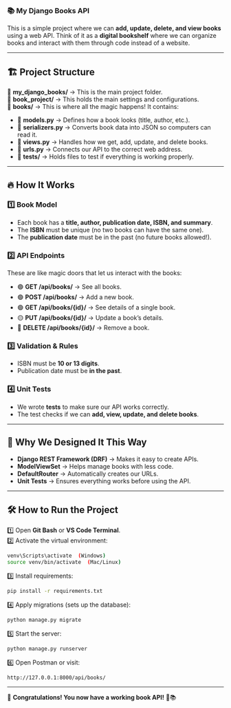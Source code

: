 ### 📚 **My Django Books API**  

This is a simple project where we can **add, update, delete, and view books** using a web API. Think of it as a **digital bookshelf** where we can organize books and interact with them through code instead of a website.  

---

## 🏗 **Project Structure**  

📂 **my_django_books/** → This is the main project folder.  
📂 **book_project/** → This holds the main settings and configurations.  
📂 **books/** → This is where all the magic happens! It contains:  

- 📄 **models.py** → Defines how a book looks (title, author, etc.).  
- 📄 **serializers.py** → Converts book data into JSON so computers can read it.  
- 📄 **views.py** → Handles how we get, add, update, and delete books.  
- 📄 **urls.py** → Connects our API to the correct web address.  
- 📂 **tests/** → Holds files to test if everything is working properly.  

---

## 🔥 **How It Works**  

### 1️⃣ **Book Model**  
- Each book has a **title, author, publication date, ISBN, and summary**.  
- The **ISBN** must be unique (no two books can have the same one).  
- The **publication date** must be in the past (no future books allowed!).  

### 2️⃣ **API Endpoints**  
These are like magic doors that let us interact with the books:  
- 🟢 **GET /api/books/** → See all books.  
- 🟢 **POST /api/books/** → Add a new book.  
- 🟢 **GET /api/books/{id}/** → See details of a single book.  
- 🟡 **PUT /api/books/{id}/** → Update a book’s details.  
- 🔴 **DELETE /api/books/{id}/** → Remove a book.  

### 3️⃣ **Validation & Rules**  
- ISBN must be **10 or 13 digits**.  
- Publication date must be **in the past**.  

### 4️⃣ **Unit Tests**  
- We wrote **tests** to make sure our API works correctly.  
- The test checks if we can **add, view, update, and delete books**.  

---

## 🚀 **Why We Designed It This Way**  

- **Django REST Framework (DRF)** → Makes it easy to create APIs.  
- **ModelViewSet** → Helps manage books with less code.  
- **DefaultRouter** → Automatically creates our URLs.  
- **Unit Tests** → Ensures everything works before using the API.  

---

## 🛠 **How to Run the Project**  

1️⃣ Open **Git Bash** or **VS Code Terminal**.  
2️⃣ Activate the virtual environment:  
   ```bash
   venv\Scripts\activate  (Windows)
   source venv/bin/activate  (Mac/Linux)
   ```
3️⃣ Install requirements:  
   ```bash
   pip install -r requirements.txt
   ```
4️⃣ Apply migrations (sets up the database):  
   ```bash
   python manage.py migrate
   ```
5️⃣ Start the server:  
   ```bash
   python manage.py runserver
   ```
6️⃣ Open Postman or visit:  
   ```
   http://127.0.0.1:8000/api/books/
   ```

---

🎉 **Congratulations! You now have a working book API!** 🚀📚
